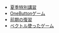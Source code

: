  - [ 夏季特別講習](HighSchool_2024/SummerSP.md)
 - [OneButtonゲーム](HighSchool_2024/OneButton.md)
 - [前期の復習 ](HighSchool_2024/FirstTermReview.md)
 - [ベクトル使ったゲーム](HighSchool_2024/VectorGame.md)